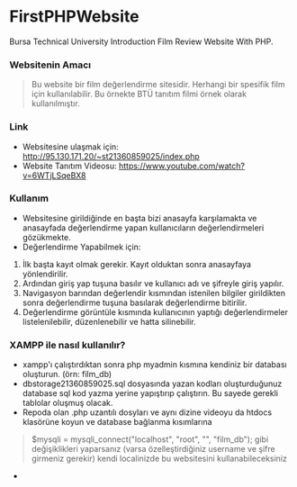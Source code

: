 # FirstPHPWebsite
Bursa Technical University Introduction Film Review Website With PHP.


### Websitenin Amacı
> Bu website bir film değerlendirme sitesidir. Herhangi bir spesifik film için kullanılabilir. Bu örnekte BTÜ tanıtım filmi örnek olarak kullanılmıştır.

### Link
- Websitesine ulaşmak için: http://95.130.171.20/~st21360859025/index.php
- Website Tanıtım Videosu: https://www.youtube.com/watch?v=6WTjLSqeBX8

### Kullanım
- Websitesine girildiğinde en başta bizi anasayfa karşılamakta ve anasayfada değerlendirme yapan kullanıcıların değerlendirmeleri gözükmekte.
- Değerlendirme Yapabilmek için:
1. İlk başta kayıt olmak gerekir. Kayıt olduktan sonra anasayfaya yönlendirilir.
2. Ardından giriş yap tuşuna basılır ve kullanıcı adı ve şifreyle giriş yapılır.
3. Navigasyon barından değerlendir kısmından istenilen bilgiler girildikten sonra değerlendirme tuşuna basılarak değerlendirme bitirilir.
4. Değerlendirme görüntüle kısmında kullanıcının yaptığı değerlendirmeler listelenilebilir, düzenlenebilir ve hatta silinebilir.

### XAMPP ile nasıl kullanılır?
- xampp'ı çalıştırdıktan sonra php myadmin kısmına kendiniz bir databası oluşturun. (örn: film_db)
- dbstorage21360859025.sql dosyasında yazan kodları oluşturduğunuz database sql kod yazma yerine yapıştırıp çalıştırın. Bu sayede gerekli tablolar oluşmuş olacak.
- Repoda olan .php uzantılı dosyları ve aynı dizine videoyu da htdocs klasörüne koyun ve database bağlanma kısımlarına 
 > $mysqli = mysqli_connect("localhost", "root", "", "film_db"); gibi değişiklikleri yaparsanız (varsa özelleştirdiğiniz username ve şifre girmeniz gerekir) kendi localinizde bu websitesini kullanabileceksiniz
-
